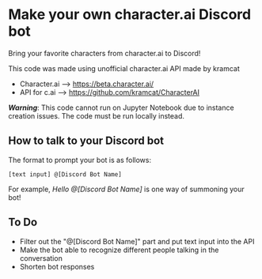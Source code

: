 # Make your own character.ai Discord bot

Bring your favorite characters from character.ai to Discord!

This code was made using unofficial character.ai API made by kramcat
* Character.ai --> https://beta.character.ai/
* API for c.ai --> https://github.com/kramcat/CharacterAI

***Warning***: This code cannot run on Jupyter Notebook due to instance creation issues. The code must be run locally instead. 

## How to talk to your Discord bot

The format to prompt your bot is as follows: 

```
[text input] @[Discord Bot Name]
```

For example, *Hello @[Discord Bot Name]* is one way of summoning your bot!

## To Do

* Filter out the "@[Discord Bot Name]" part and put text input into the API
* Make the bot able to recognize different people talking in the conversation
* Shorten bot responses

